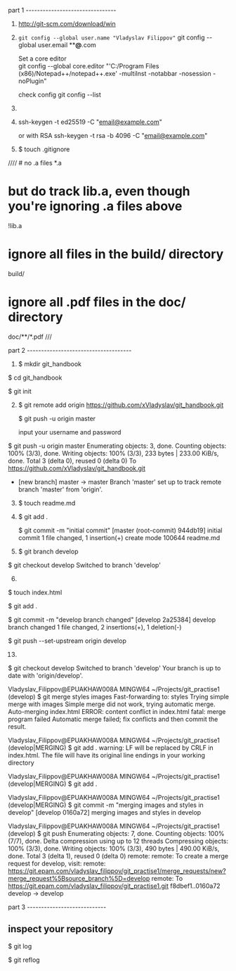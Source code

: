 part 1 --------------------------------

1) http://git-scm.com/download/win

2) `git config --global user.name "Vladyslav Filippov"`
   git config --global user.email ******@****.com 
   
   Set a core editor 												
   git config --global core.editor "'C:/Program Files (x86)/Notepad++/notepad++.exe' -multiInst -notabbar -nosession -noPlugin" 
   
   check config
   git config --list  

3) 

4) ssh-keygen -t ed25519 -C "email@example.com"
   
   or with RSA
   ssh-keygen -t rsa -b 4096 -C "email@example.com"

5) $ touch .gitignore

//// # no .a files
*.a
# but do track lib.a, even though you're ignoring .a files above
!lib.a
# ignore all files in the build/ directory
build/
# ignore all .pdf files in the doc/ directory
doc/**/*.pdf
///

part 2 -------------------------------------


1) $ mkdir git_handbook

$ cd git_handbook

$ git init

2) $ git remote add origin https://github.com/xVladyslav/git_handbook.git

   $ git push -u origin master
	
	input your username and password




$ git push -u origin master
Enumerating objects: 3, done.
Counting objects: 100% (3/3), done.
Writing objects: 100% (3/3), 233 bytes | 233.00 KiB/s, done.
Total 3 (delta 0), reused 0 (delta 0)
To https://github.com/xVladyslav/git_handbook.git
 * [new branch]      master -> master
Branch 'master' set up to track remote branch 'master' from 'origin'.



3) $ touch readme.md

4) $ git add .

   $ git commit -m "initial commit"
[master (root-commit) 944db19] initial commit
 1 file changed, 1 insertion(+)
 create mode 100644 readme.md

5) $ git branch develop

$ git checkout develop
Switched to branch 'develop'

6) 
$ touch index.html

$ git add .

$ git commit -m "develop branch changed"
[develop 2a25384] develop branch changed
 1 file changed, 2 insertions(+), 1 deletion(-)

$ git push --set-upstream origin develop


13) 

$ git checkout develop
Switched to branch 'develop'
Your branch is up to date with 'origin/develop'.

Vladyslav_Filippov@EPUAKHAW008A MINGW64 ~/Projects/git_practise1 (develop)
$ git merge styles images
Fast-forwarding to: styles
Trying simple merge with images
Simple merge did not work, trying automatic merge.
Auto-merging index.html
ERROR: content conflict in index.html
fatal: merge program failed
Automatic merge failed; fix conflicts and then commit the result.

Vladyslav_Filippov@EPUAKHAW008A MINGW64 ~/Projects/git_practise1 (develop|MERGING)
$ git add .
warning: LF will be replaced by CRLF in index.html.
The file will have its original line endings in your working directory

Vladyslav_Filippov@EPUAKHAW008A MINGW64 ~/Projects/git_practise1 (develop|MERGING)
$ git add .

Vladyslav_Filippov@EPUAKHAW008A MINGW64 ~/Projects/git_practise1 (develop|MERGING)
$ git commit -m "merging images and styles in develop"
[develop 0160a72] merging images and styles in develop

Vladyslav_Filippov@EPUAKHAW008A MINGW64 ~/Projects/git_practise1 (develop)
$ git push
Enumerating objects: 7, done.
Counting objects: 100% (7/7), done.
Delta compression using up to 12 threads
Compressing objects: 100% (3/3), done.
Writing objects: 100% (3/3), 490 bytes | 490.00 KiB/s, done.
Total 3 (delta 1), reused 0 (delta 0)
remote:
remote: To create a merge request for develop, visit:
remote:   https://git.epam.com/vladyslav_filippov/git_practise1/merge_requests/new?merge_request%5Bsource_branch%5D=develop
remote:
To https://git.epam.com/vladyslav_filippov/git_practise1.git
   f8dbef1..0160a72  develop -> develop



part 3 ----------------------------
## inspect your repository
$ git log

$ git reflog
